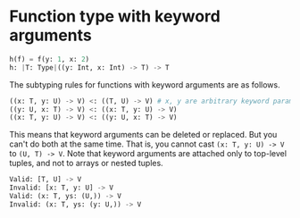 # Function type with keyword arguments

```python
h(f) = f(y: 1, x: 2)
h: |T: Type|((y: Int, x: Int) -> T) -> T
```

The subtyping rules for functions with keyword arguments are as follows.

```python
((x: T, y: U) -> V) <: ((T, U) -> V) # x, y are arbitrary keyword parameters
((y: U, x: T) -> V) <: ((x: T, y: U) -> V)
((x: T, y: U) -> V) <: ((y: U, x: T) -> V)
```

This means that keyword arguments can be deleted or replaced.
But you can't do both at the same time.
That is, you cannot cast `(x: T, y: U) -> V` to `(U, T) -> V`.
Note that keyword arguments are attached only to top-level tuples, and not to arrays or nested tuples.

```python
Valid: [T, U] -> V
Invalid: [x: T, y: U] -> V
Valid: (x: T, ys: (U,)) -> V
Invalid: (x: T, ys: (y: U,)) -> V
```